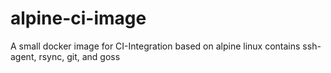 # alpine-ci-image
A small docker image for CI-Integration based on alpine linux contains ssh-agent, rsync, git, and goss
